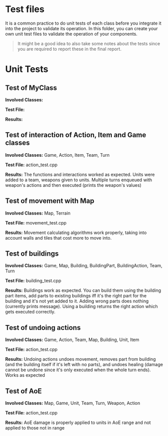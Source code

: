 # Test files

It is a common practice to do unit tests of each class before you integrate it into the project to validate its operation.
In this folder, you can create your own unit test files to validate the operation of your components.

> It might be a good idea to also take some notes about the tests since you are required to 
  report these in the final report.

# Unit Tests

## Test of MyClass

**Involved Classes:**

**Test File:**

**Results:**

## Test of interaction of Action, Item and Game classes

**Involved Classes:** Game, Action, Item, Team, Turn

**Test File:** action_test.cpp

**Results:** The functions and interactions worked as expected. Units were added to a team, weapons given to units.
Multiple turns enqueued with weapon's actions and then executed (prints the weapon's values)

## Test of movement with Map

**Involved Classes:** Map, Terrain

**Test File:** movement_test.cpp

**Results:**
Movement calculating algorithms work properly, taking into account walls and tiles that cost more to move into.

## Test of buildings

**Involved Classes:** Game, Map, Building, BuildingPart, BuildingAction, Team, Turn

**Test File:** building_test.cpp

**Results:** Buildings work as expected. You can build them using the building part items, add parts to existing buildings iff it's the right part for
the building and it's not yet added to it. Adding wrong parts does nothing (currently prints message). Using a building returns the right action which gets
executed correctly.

## Test of undoing actions

**Involved Classes:** Game, Action, Team, Map, Building, Unit, Item

**Test File:** action_test.cpp

**Results:** Undoing actions undoes movement, removes part from building (and the building itself if it's left with no parts), and undoes healing (damage
cannot be undone since it's only executed when the whole turn ends). Works as expected

## Test of AoE

**Involved Classes:** Map, Game, Unit, Team, Turn, Weapon, Action

**Test File:** action_test.cpp

**Results:** AoE damage is properly applied to units in AoE range and not applied to those not in range
